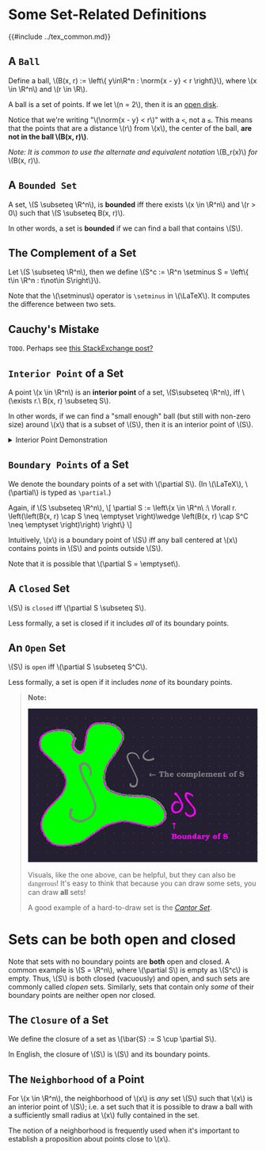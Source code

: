 # Some Set-Related Definitions

{{#include ../tex_common.md}}

## A `Ball`

Define a ball, \\(B(x, r) := \left\\{ y\in\R^n : \norm{x - y} < r \right\\}\\), where \\(x \in \R^n\\) and \\(r \in \R\\).

A ball is a set of points. If we let \\(n = 2\\), then it is an [open disk](https://en.wikipedia.org/wiki/Disk_%28mathematics%29).

Notice that we're writing "\\(\norm{x - y} < r\\)" with a `<`, not a `≤`. This means that the points that are a distance \\(r\\) from \\(x\\), the center of the ball, **are not in the ball \\(B(x, r)\\)**.

_Note: It is common to use the alternate and equivalent notation_ \\(B_r(x)\\) _for_ \\(B(x, r)\\)_._

## A `Bounded Set`

A set, \\(S \subseteq \R^n\\), is **bounded** iff there exists \\(x \in \R^n\\) and \\(r > 0\\) such that \\(S \subseteq B(x, r)\\).

In other words, a set is **bounded** if we can find a ball that contains \\(S\\).

## The Complement of a Set

Let \\(S \subseteq \R^n\\), then we define \\(S^c := \R^n \setminus S = \left\\{ t\in \R^n : t\not\in S\right\\}\\).

Note that the \\(\setminus\\) operator is `\setminus` in \\(\LaTeX\\). It computes the difference between two sets.

## Cauchy's Mistake

`TODO`. Perhaps see [this StackExchange post?](https://math.stackexchange.com/questions/1250968/where-is-cauchys-wrong-proof)

## `Interior Point` of a Set

A point \\(x \in \R^n\\) is an **interior point** of a set, \\(S\subseteq \R^n\\), iff \\(\exists r.\ B(x, r) \subseteq S\\).

In other words, if we can find a "small enough" ball (but still with non-zero size) around \\(x\\) that is a subset of \\(S\\), then it is an interior point of \\(S\\).

<details><summary>Interior Point Demonstration</summary>
<iframe src="https://www.desmos.com/calculator/7izucmc1fz?embed" width="500" height="500" style="border: 1px solid #ccc" frameborder=0></iframe>
</details>

## `Boundary Points` of a Set

We denote the boundary points of a set with \\(\partial S\\). (In \\(\LaTeX\\), \\(\partial\\) is typed as `\partial`.)

Again, if \\(S \subseteq \R^n\\),
\\[
 \partial S := \left\\{x \in \R^n\ :\ \forall r. \left(\left(B(x, r) \cap S \neq \emptyset \right)\wedge \left(B(x, r) \cap S^C \neq \emptyset \right)\right) \right\\}
\\]

Intuitively, \\(x\\) is a boundary point of \\(S\\) iff any ball centered at \\(x\\) contains points in \\(S\\) and points outside \\(S\\).

Note that it is possible that \\(\partial S = \emptyset\\).

## A `Closed` Set

\\(S\\) is `closed` iff \\(\partial S \subseteq S\\).

Less formally, a set is closed if it includes _all_ of its boundary points.

## An `Open` Set

\\(S\\) is `open` iff \\(\partial S \subseteq S^C\\).

Less formally, a set is open if it includes _none_ of its boundary points.

> **Note:**
>
> ![A visual of a set, its boundary points, and its complement](./set_definitions_diagram.svg)
>
> Visuals, like the one above, can be helpful, but they can also be <span style="font-family: chiller;">dangerous</span>! It's easy to think that because you can draw some sets, you can draw **all** sets!
>
> A good example of a hard-to-draw set is the [_Cantor Set_](https://en.wikipedia.org/wiki/Cantor_set).
> 

# Sets can be both open and closed

Note that sets with no boundary points are **both** open and closed. A common example is \\(S = \R^n\\), where \\(\partial S\\) is empty as \\(S^c\\) is empty. Thus, \\(S\\) is both closed (vacuously) and open, and such sets are commonly called _clopen_ sets. Similarly, sets that contain only _some_ of their boundary points are neither open nor closed.

## The `Closure` of a Set

We define the closure of a set as \\(\bar{S} := S \cup \partial S\\).

In English, the closure of \\(S\\) is \\(S\\) and its boundary points.

## The `Neighborhood` of a Point

For \\(x \in \R^n\\), the neighborhood of \\(x\\) is _any_ set \\(S\\) such that \\(x\\) is an interior point of \\(S\\); i.e. a set such that it is possible to draw a ball with a sufficiently small radius at \\(x\\) fully contained in the set.

The notion of a neighborhood is frequently used when it's important to establish a proposition about points close to \\(x\\).
